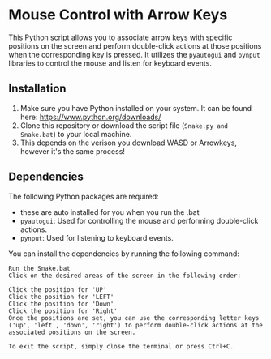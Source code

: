 # Mouse Control with Arrow Keys

This Python script allows you to associate arrow keys with specific positions on the screen and perform double-click actions at those positions when the corresponding key is pressed. It utilizes the `pyautogui` and `pynput` libraries to control the mouse and listen for keyboard events.

## Installation

1. Make sure you have Python installed on your system. It can be found here: https://www.python.org/downloads/
2. Clone this repository or download the script file (`Snake.py and Snake.bat`) to your local machine.
3. This depends on the verison you download WASD or Arrowkeys, however it's the same process!

## Dependencies

The following Python packages are required:
- these are auto installed for you when you run the .bat
- `pyautogui`: Used for controlling the mouse and performing double-click actions.
- `pynput`: Used for listening to keyboard events.

You can install the dependencies by running the following command:

```shell
Run the Snake.bat
Click on the desired areas of the screen in the following order:

Click the position for 'UP'
Click the position for 'LEFT'
Click the position for 'Down'
Click the position for 'Right'
Once the positions are set, you can use the corresponding letter keys ('up', 'left', 'down', 'right') to perform double-click actions at the associated positions on the screen.

To exit the script, simply close the terminal or press Ctrl+C.
